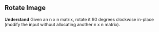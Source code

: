 ## Rotate Image
**Understand**
Given an n x n matrix, rotate it 90 degrees clockwise in-place (modify the input without allocating another n x n matrix).